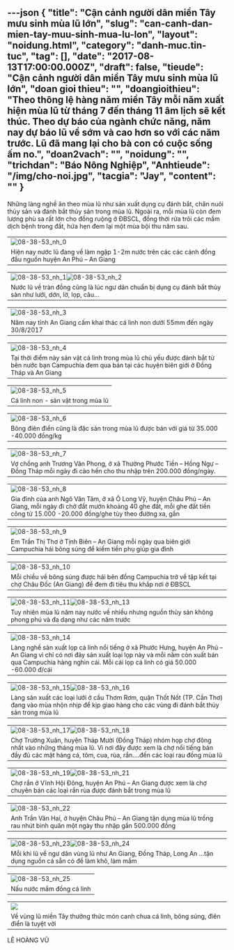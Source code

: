 ---json
{
    "title": "Cận cảnh người dân miền Tây mưu sinh mùa lũ lớn",
    "slug": "can-canh-dan-mien-tay-muu-sinh-mua-lu-lon",
    "layout": "noidung.html",
    "category": "danh-muc.tin-tuc",
    "tag": [],
    "date": "2017-08-13T17:00:00.000Z",
    "draft": false,
    "tieude": "Cận cảnh người dân miền Tây mưu sinh mùa lũ lớn",
    "doan gioi thieu": "",
    "doangioithieu": "Theo thông lệ hàng năm miền Tây mỗi năm xuất hiện mùa lũ từ tháng 7 đến tháng 11 âm lịch sẽ kết thúc. Theo dự báo của ngành chức năng, năm nay dự báo lũ về sớm và cao hơn so với các năm trước. Lũ đã mang lại cho bà con có cuộc sống ấm no.",
    "doan2vach": "",
    "noidung": "",
    "trichdan": "Báo Nông Nghiệp",
    "Anhtieude": "/img/cho-noi.jpg",
    "tacgia": "Jay",
    "__content__": ""
}
---
<p><span style="font-size:14px">Những l&agrave;ng nghề ăn theo m&ugrave;a lũ như sản xuất dụng cụ đ&aacute;nh bắt, chăn nu&ocirc;i thủy sản v&agrave; đ&aacute;nh bắt thủy sản trong m&ugrave;a lũ. Ngo&agrave;i ra, mỗi m&ugrave;a lũ c&ograve;n đem lượng ph&ugrave; sa rất lớn cho đồng ruộng ở ĐBSCL, đồng thời rửa tr&ocirc;i c&aacute;c mầm dịch bệnh trong đất, hứa hẹn đem lại một m&ugrave;a bội thu năm sau.</span></p>

<table border="0" cellpadding="0" cellspacing="0" style="width:100%">
	<tbody>
		<tr>
			<td><span style="font-size:14px"><img alt="08-38-53_nh_0" id="146072" src="http://image.nongnghiep.vn/upload/2017/8/9/08-38-53_nh_0.jpg" title="08-38-53_nh_0" /></span></td>
		</tr>
		<tr>
			<td><span style="font-size:14px">Hiện nay nước lũ đang về l&agrave;m ngập 1-2m nước tr&ecirc;n c&aacute;c c&aacute;c c&aacute;nh đồng đầu nguồn huyện An Ph&uacute; &ndash; An Giang</span></td>
		</tr>
	</tbody>
</table>

<table border="0" cellpadding="0" cellspacing="0" style="width:100%">
	<tbody>
		<tr>
			<td><span style="font-size:14px"><img alt="08-38-53_nh_1" id="146073" src="http://image.nongnghiep.vn/upload/2017/8/9/08-38-53_nh_1.jpg" title="08-38-53_nh_1" /><img alt="08-38-53_nh_2" id="146074" src="http://image.nongnghiep.vn/upload/2017/8/9/08-38-53_nh_2.jpg" title="08-38-53_nh_2" /></span></td>
		</tr>
		<tr>
			<td><span style="font-size:14px">Nước lũ về tr&agrave;n đồng cũng l&agrave; l&uacute;c ngư d&acirc;n chuẩn bị dụng cụ đ&aacute;nh bắt thủy sản như lưới, dớn, lờ, lọp, c&acirc;u&hellip;</span></td>
		</tr>
	</tbody>
</table>

<table border="0" cellpadding="0" cellspacing="0" style="width:100%">
	<tbody>
		<tr>
			<td><span style="font-size:14px"><img alt="08-38-53_nh_3" id="146075" src="http://image.nongnghiep.vn/upload/2017/8/9/08-38-53_nh_3.jpg" title="08-38-53_nh_3" /></span></td>
		</tr>
		<tr>
			<td><span style="font-size:14px">Năm nay tỉnh An Giang cấm khai th&aacute;c c&aacute; linh non dưới 55mm đến ng&agrave;y 30/8/2017</span></td>
		</tr>
	</tbody>
</table>

<table border="0" cellpadding="0" cellspacing="0" style="width:100%">
	<tbody>
		<tr>
			<td><span style="font-size:14px"><img alt="08-38-53_nh_4" id="146076" src="http://image.nongnghiep.vn/upload/2017/8/9/08-38-53_nh_4.jpg" title="08-38-53_nh_4" /></span></td>
		</tr>
		<tr>
			<td><span style="font-size:14px">Tại thời điểm n&agrave;y sản vật c&aacute; linh trong m&ugrave;a lũ chủ yếu được đ&aacute;nh bắt từ b&ecirc;n nước bạn Campuchia đem qua b&aacute;n tại c&aacute;c huyện bi&ecirc;n giới ở Đồng Th&aacute;p v&agrave; An Giang</span></td>
		</tr>
	</tbody>
</table>

<table border="0" cellpadding="0" cellspacing="0" style="width:100%">
	<tbody>
		<tr>
			<td><span style="font-size:14px"><img alt="08-38-53_nh_5" id="146077" src="http://image.nongnghiep.vn/upload/2017/8/9/08-38-53_nh_5.jpg" title="08-38-53_nh_5" /></span></td>
		</tr>
		<tr>
			<td><span style="font-size:14px">C&aacute; linh non - sản vật trong m&ugrave;a lũ</span></td>
		</tr>
	</tbody>
</table>

<table border="0" cellpadding="0" cellspacing="0" style="width:100%">
	<tbody>
		<tr>
			<td><span style="font-size:14px"><img alt="08-38-53_nh_6" id="146078" src="http://image.nongnghiep.vn/upload/2017/8/9/08-38-53_nh_6.jpg" title="08-38-53_nh_6" /></span></td>
		</tr>
		<tr>
			<td><span style="font-size:14px">B&ocirc;ng đi&ecirc;n điển cũng l&agrave; đặc sản trong m&ugrave;a lũ được b&aacute;n với gi&aacute; từ 35.000 -40.000 đồng/kg</span></td>
		</tr>
	</tbody>
</table>

<table border="0" cellpadding="0" cellspacing="0" style="width:100%">
	<tbody>
		<tr>
			<td><span style="font-size:14px"><img alt="08-38-53_nh_7" id="146079" src="http://image.nongnghiep.vn/upload/2017/8/9/08-38-53_nh_7.jpg" title="08-38-53_nh_7" /></span></td>
		</tr>
		<tr>
			<td><span style="font-size:14px">Vợ chồng anh Trương Văn Phong, ở x&atilde; Thường Phước Tiền &ndash; Hồng Ngự &ndash; Đồng Th&aacute;p mỗi ng&agrave;y đi c&agrave;o hến cho thu nhập tr&ecirc;n 200.000 đồng/ng&agrave;y.</span></td>
		</tr>
	</tbody>
</table>

<table border="0" cellpadding="0" cellspacing="0" style="width:100%">
	<tbody>
		<tr>
			<td><span style="font-size:14px"><img alt="08-38-53_nh_8" id="146080" src="http://image.nongnghiep.vn/upload/2017/8/9/08-38-53_nh_8.jpg" title="08-38-53_nh_8" /></span></td>
		</tr>
		<tr>
			<td><span style="font-size:14px">Gia đ&igrave;nh của anh Ng&ocirc; Văn T&acirc;m, ở x&atilde; &Ocirc; Long Vỹ, huyện Ch&acirc;u Ph&uacute; &ndash; An Giang, mỗi ng&agrave;y đi chở đất mướn khoảng 40 ghe đất, mỗi ghe đất tiền c&ocirc;ng từ 15.000 -20.000 đồng/ghe t&ugrave;y theo đường xa, gần</span></td>
		</tr>
	</tbody>
</table>

<table border="0" cellpadding="0" cellspacing="0" style="width:100%">
	<tbody>
		<tr>
			<td><span style="font-size:14px"><img alt="08-38-53_nh_9" id="146081" src="http://image.nongnghiep.vn/upload/2017/8/9/08-38-53_nh_9.jpg" title="08-38-53_nh_9" /></span></td>
		</tr>
		<tr>
			<td><span style="font-size:14px">Em Trần Thị Thơ ở Tịnh Bi&ecirc;n &ndash; An Giang mỗi ng&agrave;y qua bi&ecirc;n giới Campuchia h&aacute;i b&ocirc;ng s&uacute;ng để kiếm tiền phụ gi&uacute;p gia đ&igrave;nh</span></td>
		</tr>
	</tbody>
</table>

<table border="0" cellpadding="0" cellspacing="0" style="width:100%">
	<tbody>
		<tr>
			<td><span style="font-size:14px"><img alt="08-38-53_nh_10" id="146082" src="http://image.nongnghiep.vn/upload/2017/8/9/08-38-53_nh_10.jpg" title="08-38-53_nh_10" /></span></td>
		</tr>
		<tr>
			<td><span style="font-size:14px">Mỗi chiều về b&ocirc;ng s&uacute;ng được h&aacute;i b&ecirc;n đồng Campuchia trở về tập kết tại chợ Ch&acirc;u Đốc (An Giang) để đem đi ti&ecirc;u thu khắp nơi ở ĐBSCL</span></td>
		</tr>
	</tbody>
</table>

<table border="0" cellpadding="0" cellspacing="0" style="width:100%">
	<tbody>
		<tr>
			<td><span style="font-size:14px"><img alt="08-38-53_nh_11" id="146083" src="http://image.nongnghiep.vn/upload/2017/8/9/08-38-53_nh_11.jpg" title="08-38-53_nh_11" /><img alt="08-38-53_nh_13" id="146084" src="http://image.nongnghiep.vn/upload/2017/8/9/08-38-53_nh_13.jpg" title="08-38-53_nh_13" /></span></td>
		</tr>
		<tr>
			<td><span style="font-size:14px">Tuy nhi&ecirc;n m&ugrave;a lũ năm nay nước về nhiều nhưng nguồn thủy sản kh&ocirc;ng phong ph&uacute; v&agrave; đa dạng như c&aacute;c năm trước</span></td>
		</tr>
	</tbody>
</table>

<table border="0" cellpadding="0" cellspacing="0" style="width:100%">
	<tbody>
		<tr>
			<td><span style="font-size:14px"><img alt="08-38-53_nh_14" id="146085" src="http://image.nongnghiep.vn/upload/2017/8/9/08-38-53_nh_14.jpg" title="08-38-53_nh_14" /></span></td>
		</tr>
		<tr>
			<td><span style="font-size:14px">L&agrave;ng nghề sản xuất lọp c&aacute; linh nổi tiếng ở x&atilde; Phước Hưng, huyện An Ph&uacute; &ndash; An Giang v&igrave; chỉ c&oacute; nơi đ&acirc;y sản xuất loại lọp n&agrave;y v&agrave; mỗi năm c&ograve;n xuất b&aacute;n qua Campuchia h&agrave;ng ngh&igrave;n c&aacute;i. Mỗi c&aacute;i lọp c&aacute; linh c&oacute; gi&aacute; 50.000 -60.000 đ/c&aacute;i</span></td>
		</tr>
	</tbody>
</table>

<table border="0" cellpadding="0" cellspacing="0" style="width:100%">
	<tbody>
		<tr>
			<td><span style="font-size:14px"><img alt="08-38-53_nh_15" id="146086" src="http://image.nongnghiep.vn/upload/2017/8/9/08-38-53_nh_15.jpg" title="08-38-53_nh_15" /><img alt="08-38-53_nh_16" id="146087" src="http://image.nongnghiep.vn/upload/2017/8/9/08-38-53_nh_16.jpg" title="08-38-53_nh_16" /></span></td>
		</tr>
		<tr>
			<td><span style="font-size:14px">L&agrave;ng sản xuất c&aacute;c loại lưới ở cầu Thơm Rơm, quận Thốt Nốt (TP. Cần Thơ) đang v&agrave;o m&ugrave;a nhộn nhịp để kịp giao h&agrave;ng cho c&aacute;c v&ugrave;ng đi đ&aacute;nh bắt thủy sản trong m&ugrave;a lũ</span></td>
		</tr>
	</tbody>
</table>

<table border="0" cellpadding="0" cellspacing="0" style="width:100%">
	<tbody>
		<tr>
			<td><span style="font-size:14px"><img alt="08-38-53_nh_17" id="146088" src="http://image.nongnghiep.vn/upload/2017/8/9/08-38-53_nh_17.jpg" title="08-38-53_nh_17" /><img alt="08-38-53_nh_18" id="146089" src="http://image.nongnghiep.vn/upload/2017/8/9/08-38-53_nh_18.jpg" title="08-38-53_nh_18" /></span></td>
		</tr>
		<tr>
			<td><span style="font-size:14px">Chợ Trường Xu&acirc;n, huyện Th&aacute;p Mười (Đồng Th&aacute;p) nh&oacute;m họp chợ đ&ocirc;ng nhất v&agrave;o những th&aacute;ng m&ugrave;a lũ. V&igrave; nơi đ&acirc;y được xem l&agrave; chợ nổi tiếng b&aacute;n đầy đủ c&aacute;c mặt h&agrave;ng c&aacute;, t&ocirc;m, cua, r&ugrave;a, rắn&hellip;.đến c&aacute;c loại rau đồng m&ugrave;a lũ</span></td>
		</tr>
	</tbody>
</table>

<table border="0" cellpadding="0" cellspacing="0" style="width:100%">
	<tbody>
		<tr>
			<td><span style="font-size:14px"><img alt="08-38-53_nh_19" id="146090" src="http://image.nongnghiep.vn/upload/2017/8/9/08-38-53_nh_19.jpg" title="08-38-53_nh_19" /><img alt="08-38-53_nh_21" id="146092" src="http://image.nongnghiep.vn/upload/2017/8/9/08-38-53_nh_21.jpg" title="08-38-53_nh_21" /></span></td>
		</tr>
		<tr>
			<td><span style="font-size:14px">Chợ rắn ở Vĩnh Hội Đ&ocirc;ng, huyện An Ph&uacute; &ndash; An Giang được xem l&agrave; chợ chuy&ecirc;n b&aacute;n c&aacute;c loại rắn r&ugrave;a được đ&aacute;nh bắt trong m&ugrave;a lũ</span></td>
		</tr>
	</tbody>
</table>

<table border="0" cellpadding="0" cellspacing="0" style="width:100%">
	<tbody>
		<tr>
			<td><span style="font-size:14px"><img alt="08-38-53_nh_22" id="146093" src="http://image.nongnghiep.vn/upload/2017/8/9/08-38-53_nh_22.jpg" title="08-38-53_nh_22" /></span></td>
		</tr>
		<tr>
			<td><span style="font-size:14px">Anh Trần Văn Hai, ở huyện Ch&acirc;u Ph&uacute; &ndash; An Giang tận dụng m&ugrave;a lũ trồng rau nh&uacute;t b&igrave;nh qu&acirc;n một ng&agrave;y thu nhập gần 500.000 đồng</span></td>
		</tr>
	</tbody>
</table>

<table border="0" cellpadding="0" cellspacing="0" style="width:100%">
	<tbody>
		<tr>
			<td><span style="font-size:14px"><img alt="08-38-53_nh_23" id="146094" src="http://image.nongnghiep.vn/upload/2017/8/9/08-38-53_nh_23.jpg" title="08-38-53_nh_23" /><img alt="08-38-53_nh_24" id="146095" src="http://image.nongnghiep.vn/upload/2017/8/9/08-38-53_nh_24.jpg" title="08-38-53_nh_24" /></span></td>
		</tr>
		<tr>
			<td><span style="font-size:14px">Mỗi khi lũ về ngư d&acirc;n v&ugrave;ng lũ như An Giang, Đồng Th&aacute;p, Long An &hellip;tận dụng nguồn c&aacute; sẵn c&oacute; đề l&agrave;m kh&ocirc;, l&agrave;m mắm</span></td>
		</tr>
	</tbody>
</table>

<table border="0" cellpadding="0" cellspacing="0" style="width:100%">
	<tbody>
		<tr>
			<td><span style="font-size:14px"><img alt="08-38-53_nh_25" id="146096" src="http://image.nongnghiep.vn/upload/2017/8/9/08-38-53_nh_25.jpg" title="08-38-53_nh_25" /></span></td>
		</tr>
		<tr>
			<td><span style="font-size:14px">Nấu nước mắm đồng c&aacute; linh</span></td>
		</tr>
	</tbody>
</table>

<table border="0" cellpadding="0" cellspacing="0" style="width:100%">
	<tbody>
		<tr>
			<td><span style="font-size:14px"><img id="146097" src="http://image.nongnghiep.vn/upload/2017/8/9/08-38-53_nh_26.jpg" /></span></td>
		</tr>
		<tr>
			<td><span style="font-size:14px">Về v&ugrave;ng lũ miền T&acirc;y thưởng thức m&oacute;n canh chua c&aacute; linh, b&ocirc;ng s&uacute;ng, đi&ecirc;n điển l&agrave; tuyệt vời</span></td>
		</tr>
	</tbody>
</table>

<p><span style="font-size:14px">L&Ecirc; HO&Agrave;NG VŨ</span></p>
